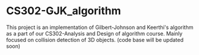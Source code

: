 # CS302-GJK_algorithm
This project is an implementation of Gilbert-Johnson and Keerthi's algorithm as a part of our CS302-Analysis and Design of algorithm course.
Mainly focused on collision detection of 3D objects. (code base will be updated soon)
